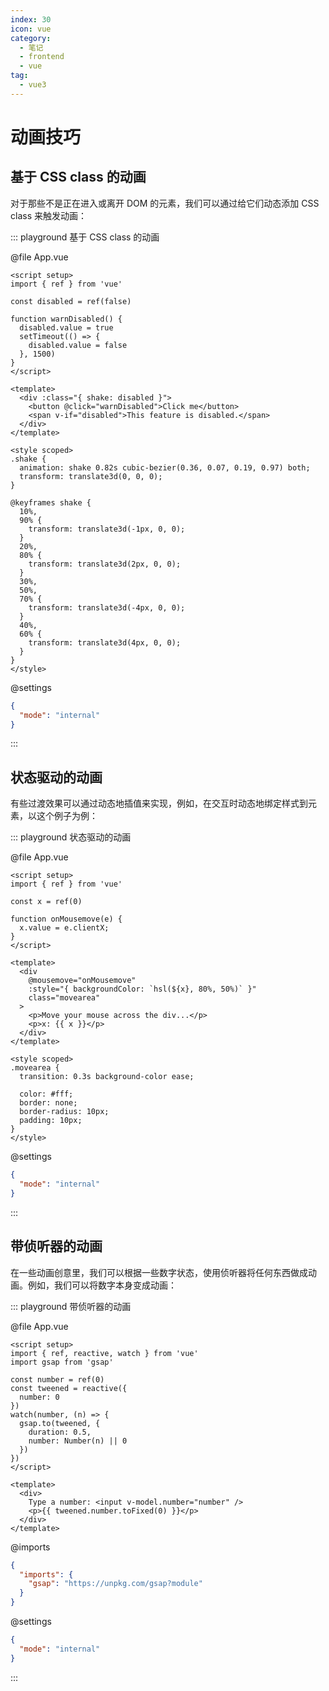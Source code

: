 ```yaml
---
index: 30
icon: vue
category:
  - 笔记
  - frontend
  - vue
tag:
  - vue3
---
```


# 动画技巧

## 基于 CSS class 的动画

对于那些不是正在进入或离开 DOM 的元素，我们可以通过给它们动态添加 CSS class 来触发动画：

::: playground 基于 CSS class 的动画

@file App.vue

```vue
<script setup>
import { ref } from 'vue'

const disabled = ref(false)

function warnDisabled() {
  disabled.value = true
  setTimeout(() => {
    disabled.value = false
  }, 1500)
}
</script>

<template>
  <div :class="{ shake: disabled }">
    <button @click="warnDisabled">Click me</button>
    <span v-if="disabled">This feature is disabled.</span>
  </div>
</template>

<style scoped>
.shake {
  animation: shake 0.82s cubic-bezier(0.36, 0.07, 0.19, 0.97) both;
  transform: translate3d(0, 0, 0);
}

@keyframes shake {
  10%,
  90% {
    transform: translate3d(-1px, 0, 0);
  }
  20%,
  80% {
    transform: translate3d(2px, 0, 0);
  }
  30%,
  50%,
  70% {
    transform: translate3d(-4px, 0, 0);
  }
  40%,
  60% {
    transform: translate3d(4px, 0, 0);
  }
}
</style>
```

@settings

```json
{
  "mode": "internal"
}
```

:::

## 状态驱动的动画

有些过渡效果可以通过动态地插值来实现，例如，在交互时动态地绑定样式到元素，以这个例子为例：

::: playground 状态驱动的动画

@file App.vue

```vue
<script setup>
import { ref } from 'vue'

const x = ref(0)

function onMousemove(e) {
  x.value = e.clientX;
}
</script>

<template>
  <div
    @mousemove="onMousemove"
    :style="{ backgroundColor: `hsl(${x}, 80%, 50%)` }"
    class="movearea"
  >
    <p>Move your mouse across the div...</p>
    <p>x: {{ x }}</p>
  </div>
</template>

<style scoped>
.movearea {
  transition: 0.3s background-color ease;

  color: #fff;
  border: none;
  border-radius: 10px;
  padding: 10px;
}
</style>
```

@settings

```json
{
  "mode": "internal"
}
```

:::

## 带侦听器的动画

在一些动画创意里，我们可以根据一些数字状态，使用侦听器将任何东西做成动画。例如，我们可以将数字本身变成动画：

::: playground 带侦听器的动画

@file App.vue

```vue
<script setup>
import { ref, reactive, watch } from 'vue'
import gsap from 'gsap'

const number = ref(0)
const tweened = reactive({
  number: 0
})
watch(number, (n) => {
  gsap.to(tweened, {
    duration: 0.5,
    number: Number(n) || 0
  })
})
</script>

<template>
  <div>
    Type a number: <input v-model.number="number" />
    <p>{{ tweened.number.toFixed(0) }}</p>
  </div>
</template>
```

@imports

```json
{
  "imports": {
    "gsap": "https://unpkg.com/gsap?module"
  }
}
```

@settings

```json
{
  "mode": "internal"
}
```

:::
